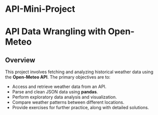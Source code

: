 # API-Mini-Project

# API Data Wrangling with Open-Meteo

## Overview

This project involves fetching and analyzing historical weather data using the **Open-Meteo API**. The primary objectives are to:

- Access and retrieve weather data from an API.
- Parse and clean JSON data using **pandas**.
- Perform exploratory data analysis and visualization.
- Compare weather patterns between different locations.
- Provide exercises for further practice, along with detailed solutions.

